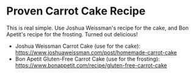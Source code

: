 # Proven Carrot Cake Recipe
This is real simple. Use Joshua Weissman's recipe for the cake, and Bon Apetit's recipe for the frosting. Turned out delicious!

- Joshua Weissman Carrot Cake (use for the cake): https://www.joshuaweissman.com/post/homemade-carrot-cake
- Bon Apetit Gluten-Free Carrot Cake (use for the frosting): https://www.bonappetit.com/recipe/gluten-free-carrot-cake
